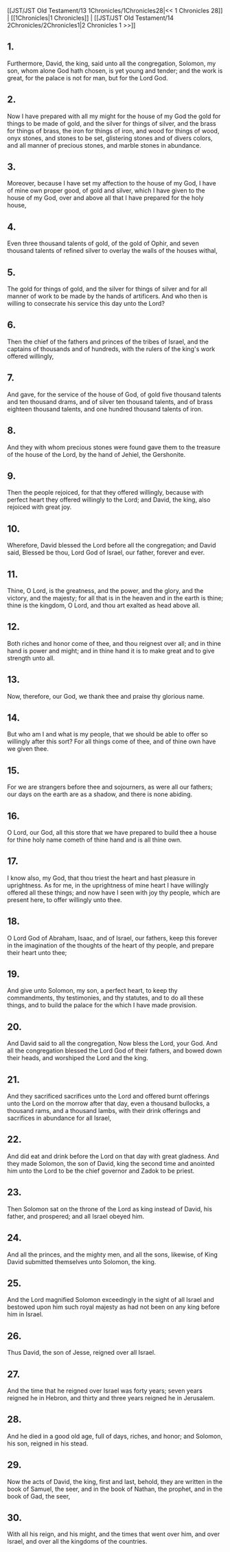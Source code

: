 [[JST/JST Old Testament/13 1Chronicles/1Chronicles28|<< 1 Chronicles 28]] | [[1Chronicles|1 Chronicles]] | [[JST/JST Old Testament/14 2Chronicles/2Chronicles1|2 Chronicles 1 >>]]
## 1.
Furthermore, David, the king, said unto all the congregation, Solomon, my son, whom alone God hath chosen, is yet young and tender; and the work is great, for the palace is not for man, but for the Lord God.
## 2.
Now I have prepared with all my might for the house of my God the gold for things to be made of gold, and the silver for things of silver, and the brass for things of brass, the iron for things of iron, and wood for things of wood, onyx stones, and stones to be set, glistering stones and of divers colors, and all manner of precious stones, and marble stones in abundance.
## 3.
Moreover, because I have set my affection to the house of my God, I have of mine own proper good, of gold and silver, which I have given to the house of my God, over and above all that I have prepared for the holy house,
## 4.
Even three thousand talents of gold, of the gold of Ophir, and seven thousand talents of refined silver to overlay the walls of the houses withal,
## 5.
The gold for things of gold, and the silver for things of silver and for all manner of work to be made by the hands of artificers. And who then is willing to consecrate his service this day unto the Lord?
## 6.
Then the chief of the fathers and princes of the tribes of Israel, and the captains of thousands and of hundreds, with the rulers of the king\'s work offered willingly,
## 7.
And gave, for the service of the house of God, of gold five thousand talents and ten thousand drams, and of silver ten thousand talents, and of brass eighteen thousand talents, and one hundred thousand talents of iron.
## 8.
And they with whom precious stones were found gave them to the treasure of the house of the Lord, by the hand of Jehiel, the Gershonite.
## 9.
Then the people rejoiced, for that they offered willingly, because with perfect heart they offered willingly to the Lord; and David, the king, also rejoiced with great joy.
## 10.
Wherefore, David blessed the Lord before all the congregation; and David said, Blessed be thou, Lord God of Israel, our father, forever and ever.
## 11.
Thine, O Lord, is the greatness, and the power, and the glory, and the victory, and the majesty; for all that is in the heaven and in the earth is thine; thine is the kingdom, O Lord, and thou art exalted as head above all.
## 12.
Both riches and honor come of thee, and thou reignest over all; and in thine hand is power and might; and in thine hand it is to make great and to give strength unto all.
## 13.
Now, therefore, our God, we thank thee and praise thy glorious name.
## 14.
But who am I and what is my people, that we should be able to offer so willingly after this sort? For all things come of thee, and of thine own have we given thee.
## 15.
For we are strangers before thee and sojourners, as were all our fathers; our days on the earth are as a shadow, and there is none abiding.
## 16.
O Lord, our God, all this store that we have prepared to build thee a house for thine holy name cometh of thine hand and is all thine own.
## 17.
I know also, my God, that thou triest the heart and hast pleasure in uprightness. As for me, in the uprightness of mine heart I have willingly offered all these things; and now have I seen with joy thy people, which are present here, to offer willingly unto thee.
## 18.
O Lord God of Abraham, Isaac, and of Israel, our fathers, keep this forever in the imagination of the thoughts of the heart of thy people, and prepare their heart unto thee;
## 19.
And give unto Solomon, my son, a perfect heart, to keep thy commandments, thy testimonies, and thy statutes, and to do all these things, and to build the palace for the which I have made provision.
## 20.
And David said to all the congregation, Now bless the Lord, your God. And all the congregation blessed the Lord God of their fathers, and bowed down their heads, and worshiped the Lord and the king.
## 21.
And they sacrificed sacrifices unto the Lord and offered burnt offerings unto the Lord on the morrow after that day, even a thousand bullocks, a thousand rams, and a thousand lambs, with their drink offerings and sacrifices in abundance for all Israel,
## 22.
And did eat and drink before the Lord on that day with great gladness. And they made Solomon, the son of David, king the second time and anointed him unto the Lord to be the chief governor and Zadok to be priest.
## 23.
Then Solomon sat on the throne of the Lord as king instead of David, his father, and prospered; and all Israel obeyed him.
## 24.
And all the princes, and the mighty men, and all the sons, likewise, of King David submitted themselves unto Solomon, the king.
## 25.
And the Lord magnified Solomon exceedingly in the sight of all Israel and bestowed upon him such royal majesty as had not been on any king before him in Israel.
## 26.
Thus David, the son of Jesse, reigned over all Israel.
## 27.
And the time that he reigned over Israel was forty years; seven years reigned he in Hebron, and thirty and three years reigned he in Jerusalem.
## 28.
And he died in a good old age, full of days, riches, and honor; and Solomon, his son, reigned in his stead.
## 29.
Now the acts of David, the king, first and last, behold, they are written in the book of Samuel, the seer, and in the book of Nathan, the prophet, and in the book of Gad, the seer,
## 30.
With all his reign, and his might, and the times that went over him, and over Israel, and over all the kingdoms of the countries.

